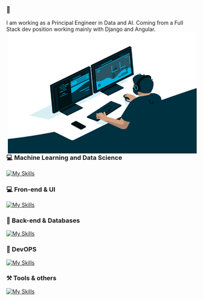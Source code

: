 ### 👋

I am working as a Principal Engineer in Data and AI. Coming from a Full Stack dev position working mainly with Django and Angular.
<img align="right" alt="GIF" src="https://github.com/vpolimenov/vpolimenov/blob/main/coder.gif?raw=true" width="500" height="320" />
<!-- <img align="right" alt="GIF" src="https://github.com/vpolimenov/vpolimenov/blob/main/doctor.gif?raw=true" width="500" height="320" /> -->
<h3>💻  Machine Learning and Data Science</h3>

[![My Skills](https://skillicons.dev/icons?i=ai,tensorflow,pytorch,py,r)](https://skillicons.dev)

<h3>💻  Fron-end & UI</h3>

[![My Skills](https://skillicons.dev/icons?i=js,ts,react,angular,redux)](https://skillicons.dev)

<h3>🤖 Back-end & Databases</h3>

[![My Skills](https://skillicons.dev/icons?i=django,flask,postgresql,mysql,sqlite,regex)](https://skillicons.dev)

<h3>🤖 DevOPS</h3>

[![My Skills](https://skillicons.dev/icons?i=ansible,azure,docker,kubernetes,heroku,nginx,jenkins,grafana)](https://skillicons.dev)

<h3>⚒️ Tools & others</h3>

[![My Skills](https://skillicons.dev/icons?i=vscode,vim,git,github,linux,postman,bash,discord,latex)](https://skillicons.dev)


<!-- 
<a href="https://github.com/vpolimenov">
  <img align="center" src="https://github-readme-stats.vercel.app/api?username=vpolimenov&count_private=true&show_icons=true&theme=vue-dark&hide=stars&include_all_commits=ture)](https://github.com/anuraghazra/github-readme-stats" />
</a> -->
<!--
<a href="https://github.com/vpolimenov">
  <img align="center" src="https://github-readme-stats.vercel.app/api/top-langs/?username=vpolimenov&layout=compact)](https://github.com/anuraghazra/github-readme-stats" />
</a>-->
